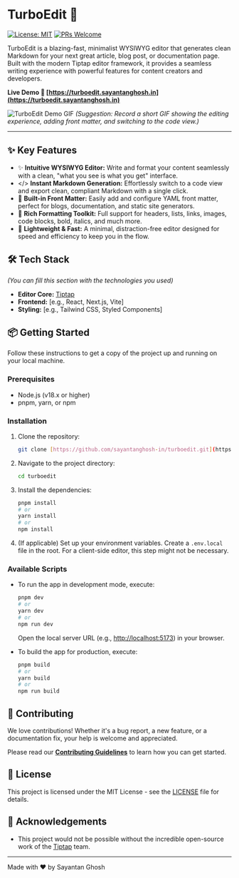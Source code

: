 # TurboEdit 🚀

[![License: MIT](https://img.shields.io/badge/License-MIT-yellow.svg)](https://opensource.org/licenses/MIT)
[![PRs Welcome](https://img.shields.io/badge/PRs-welcome-brightgreen.svg?style=flat-square)](http://makeapullrequest.com)

TurboEdit is a blazing-fast, minimalist WYSIWYG editor that generates clean Markdown for your next great article, blog post, or documentation page. Built with the modern Tiptap editor framework, it provides a seamless writing experience with powerful features for content creators and developers.

**Live Demo 🔗 [https://turboedit.sayantanghosh.in](https://turboedit.sayantanghosh.in)**

![TurboEdit Demo GIF](https://i.imgur.com/your-turboedit-demo.gif)
_(Suggestion: Record a short GIF showing the editing experience, adding front matter, and switching to the code view.)_

---

## ✨ Key Features

- ✨ **Intuitive WYSIWYG Editor:** Write and format your content seamlessly with a clean, "what you see is what you get" interface.
- </> **Instant Markdown Generation:** Effortlessly switch to a code view and export clean, compliant Markdown with a single click.
- 📝 **Built-in Front Matter:** Easily add and configure YAML front matter, perfect for blogs, documentation, and static site generators.
- 🧰 **Rich Formatting Toolkit:** Full support for headers, lists, links, images, code blocks, bold, italics, and much more.
- 🚀 **Lightweight & Fast:** A minimal, distraction-free editor designed for speed and efficiency to keep you in the flow.

## 🛠️ Tech Stack

_(You can fill this section with the technologies you used)_

- **Editor Core:** [Tiptap](https.tiptap.dev/)
- **Frontend:** [e.g., React, Next.js, Vite]
- **Styling:** [e.g., Tailwind CSS, Styled Components]

## 📦 Getting Started

Follow these instructions to get a copy of the project up and running on your local machine.

### Prerequisites

- Node.js (v18.x or higher)
- pnpm, yarn, or npm

### Installation

1.  Clone the repository:
    ```sh
    git clone [https://github.com/sayantanghosh-in/turboedit.git](https://github.com/sayantanghosh-in/turboedit.git)
    ```
2.  Navigate to the project directory:
    ```sh
    cd turboedit
    ```
3.  Install the dependencies:
    ```sh
    pnpm install
    # or
    yarn install
    # or
    npm install
    ```
4.  (If applicable) Set up your environment variables. Create a `.env.local` file in the root. For a client-side editor, this step might not be necessary.

### Available Scripts

- To run the app in development mode, execute:

  ```sh
  pnpm dev
  # or
  yarn dev
  # or
  npm run dev
  ```

  Open the local server URL (e.g., [http://localhost:5173](http://localhost:5173)) in your browser.

- To build the app for production, execute:
  ```sh
  pnpm build
  # or
  yarn build
  # or
  npm run build
  ```

## 🤝 Contributing

We love contributions! Whether it's a bug report, a new feature, or a documentation fix, your help is welcome and appreciated.

Please read our [**Contributing Guidelines**](./CONTRIBUTING.md) to learn how you can get started.

## 📄 License

This project is licensed under the MIT License - see the [LICENSE](LICENSE) file for details.

## 🙏 Acknowledgements

- This project would not be possible without the incredible open-source work of the [Tiptap](https://tiptap.dev/) team.

---

Made with ❤️ by Sayantan Ghosh
